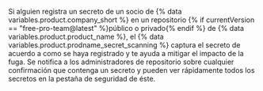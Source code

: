 Si alguien registra un secreto de un socio de {% data variables.product.company_short %} en un repositorio {% if currentVersion == "free-pro-team@latest" %}público o privado{% endif %} de {% data variables.product.product_name %}, el {% data variables.product.prodname_secret_scanning %} captura el secreto de acuerdo a como se haya registrado y te ayuda a mitigar el impacto de la fuga. Se notifica a los administradores de repositorio sobre cualquier confirmación que contenga un secreto y pueden ver rápidamente todos los secretos en la pestaña de seguridad de éste.
